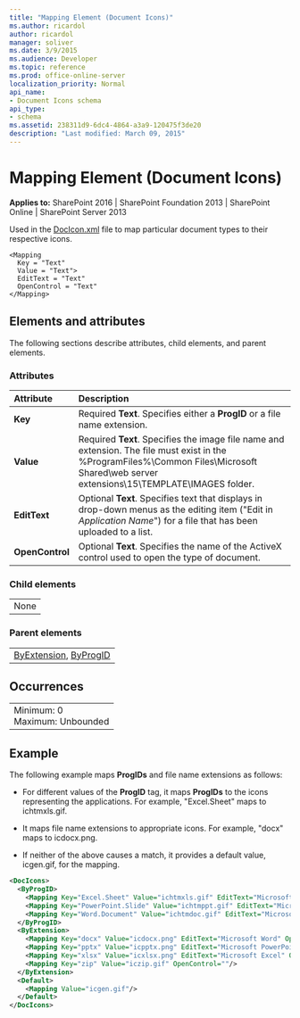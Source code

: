 ```yaml
---
title: "Mapping Element (Document Icons)"
ms.author: ricardol
author: ricardol
manager: soliver
ms.date: 3/9/2015
ms.audience: Developer
ms.topic: reference
ms.prod: office-online-server
localization_priority: Normal
api_name:
- Document Icons schema
api_type:
- schema
ms.assetid: 238311d9-6dc4-4864-a3a9-120475f3de20
description: "Last modified: March 09, 2015"
---
```


# Mapping Element (Document Icons)

 
  
 **Applies to:** SharePoint 2016 | SharePoint Foundation 2013 | SharePoint Online | SharePoint Server 2013
  
Used in the [DocIcon.xml](http://msdn.microsoft.com/library/ef6acad0-0a1a-457c-bc9b-ff1e368e59fb%28Office.15%29.aspx) file to map particular document types to their respective icons. 
  
```
<Mapping
  Key = "Text"
  Value = "Text">
  EditText = "Text"
  OpenControl = "Text"
</Mapping>
```
## Elements and attributes

The following sections describe attributes, child elements, and parent elements.

### Attributes

|**Attribute**|**Description**|
|:-----|:-----|
|**Key** <br/> |Required **Text**. Specifies either a **ProgID** or a file name extension.  <br/> |
|**Value** <br/> |Required **Text**. Specifies the image file name and extension. The file must exist in the %ProgramFiles%\Common Files\Microsoft Shared\web server extensions\15\TEMPLATE\IMAGES folder.  <br/> |
|**EditText** <br/> |Optional **Text**. Specifies text that displays in drop-down menus as the editing item ("Edit in  _Application Name_") for a file that has been uploaded to a list.  <br/> |
|**OpenControl** <br/> |Optional **Text**. Specifies the name of the ActiveX control used to open the type of document.  <br/> |
   
### Child elements

||
|:-----|
|None |
   
### Parent elements

||
|:-----|
|[ByExtension](byextension-element-document-icons.md), [ByProgID](byprogid-element-document-icons.md)|
   
## Occurrences

||
|:-----|
|Minimum: 0  <br/> Maximum: Unbounded  <br/> |
   
## Example

The following example maps **ProgIDs** and file name extensions as follows: 
  
- For different values of the **ProgID** <META> tag, it maps **ProgIDs** to the icons representing the applications. For example, "Excel.Sheet" maps to ichtmxls.gif. 
    
- It maps file name extensions to appropriate icons. For example, "docx" maps to icdocx.png. 
    
- If neither of the above causes a match, it provides a default value, icgen.gif, for the mapping.
    
```XML
<DocIcons>
  <ByProgID>
    <Mapping Key="Excel.Sheet" Value="ichtmxls.gif" EditText="Microsoft Excel" OpenControl="SharePoint.OpenDocuments" />
    <Mapping Key="PowerPoint.Slide" Value="ichtmppt.gif" EditText="Microsoft PowerPoint" OpenControl="SharePoint.OpenDocuments" />
    <Mapping Key="Word.Document" Value="ichtmdoc.gif" EditText="Microsoft Word" OpenControl="SharePoint.OpenDocuments"/>
  </ByProgID>
  <ByExtension>
    <Mapping Key="docx" Value="icdocx.png" EditText="Microsoft Word" OpenControl="SharePoint.OpenDocuments"/>
    <Mapping Key="pptx" Value="icpptx.png" EditText="Microsoft PowerPoint" OpenControl="SharePoint.OpenDocuments"/>
    <Mapping Key="xlsx" Value="icxlsx.png" EditText="Microsoft Excel" OpenControl="SharePoint.OpenDocuments"/>
    <Mapping Key="zip" Value="iczip.gif" OpenControl=""/>
  </ByExtension>
  <Default>
    <Mapping Value="icgen.gif"/>
  </Default>
</DocIcons>
```


